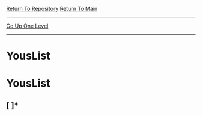 [Return To Repository](https://github.com/deathbybandaid/piholeparser/)
[Return To Main](https://github.com/deathbybandaid/piholeparser/blob/master/RecentRunLogs/Mainlog.md)
____________________________________
[Go Up One Level](https://github.com/deathbybandaid/piholeparser/blob/master/RecentRunLogs/TopLevelScripts/.md)
____________________________________
# YousList
# YousList
## [ ]*
